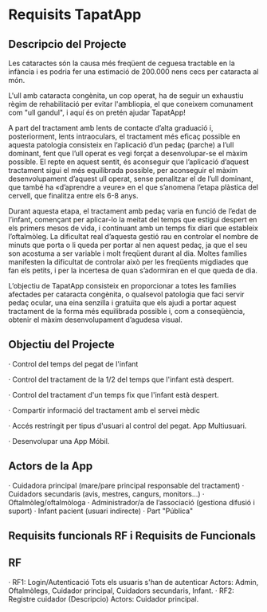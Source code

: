# Requisits TapatApp
## Descripcio del Projecte
Les cataractes són la causa més freqüent de ceguesa tractable en la infància i es podria fer una estimació de 200.000 nens cecs per cataracta al món.

L'ull amb cataracta congènita, un cop operat, ha de seguir un exhaustiu règim de rehabilitació per evitar l'ambliopia, el que coneixem comunament com "ull gandul", i aquí és on pretén ajudar TapatApp! 

A part del tractament amb lents de contacte d’alta graduació i, posteriorment, lents intraoculars, el tractament més eficaç possible en aquesta patologia consisteix en l’aplicació d’un pedaç (parche) a l’ull dominant, fent que l’ull operat es vegi forçat a desenvolupar-se el màxim possible. El repte en aquest sentit, és aconseguir que l’aplicació d’aquest tractament sigui el més equilibrada possible, per aconseguir el màxim desenvolupament d’aquest ull operat, sense penalitzar el de l’ull dominant, que també ha «d’aprendre a veure» en el que s’anomena l’etapa plàstica del cervell, que finalitza entre els 6-8 anys.

Durant aquesta etapa, el tractament amb pedaç varia en funció de l’edat de l’infant, començant per aplicar-lo la meitat del temps que estigui despert en els primers mesos de vida, i continuant amb un temps fix diari que estableix l’oftalmòleg. La dificultat real d’aquesta gestió rau en controlar el nombre de minuts que porta o li queda per portar al nen aquest pedaç, ja que el seu son acostuma a ser variable i molt freqüent durant al dia. Moltes famílies manifesten la dificultat de controlar això per les freqüents migdiades que fan els petits, i per la incertesa de quan s’adormiran en el que queda de dia.

L’objectiu de TapatApp consisteix en proporcionar a totes les famílies afectades per cataracta congènita, o qualsevol patologia que faci servir pedaç ocular, una eina senzilla i gratuïta que els ajudi a portar aquest tractament de la forma més equilibrada possible i, com a conseqüència, obtenir el màxim desenvolupament d’agudesa visual.

## Objectiu del Projecte
· Control del temps del pegat de l'infant

· Control del tractament de la 1/2 del temps que l'infant està despert.

· Control del tractament d'un temps fix que l'infant està despert.

· Compartir informació del tractament amb el servei mèdic

· Accés restringit per tipus d'usuari al control del pegat. App Multiusuari.

· Desenvolupar una App Móbil.

## Actors de la App

· Cuidadora principal (mare/pare principal responsable del tractament)
· Cuidadors secundaris (avis, mestres, cangurs, monitors...)
· Oftalmòleg/oftalmòloga
· Administrador/a de l’associació (gestiona difusió i suport)
· Infant pacient (usuari indirecte)
· Part "Pública"

## Requisits funcionals RF i Requisits de Funcionals

## RF
· RF1: Login/Autenticació
Tots els usuaris s'han de autenticar
Actors: Admin, Oftalmòlegs, Cuidador principal, Cuidadors secundaris, Infant.
· RF2: Registre cuidador
(Descripcio)
Actors: Cuidador principal.